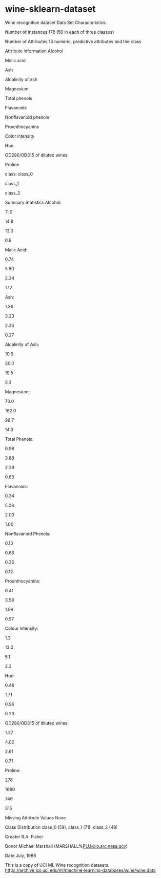 # wine-sklearn-dataset

 Wine recognition dataset
Data Set Characteristics:

Number of Instances
178 (50 in each of three classes)

Number of Attributes
13 numeric, predictive attributes and the class

Attribute Information
Alcohol

Malic acid

Ash

Alcalinity of ash

Magnesium

Total phenols

Flavanoids

Nonflavanoid phenols

Proanthocyanins

Color intensity

Hue

OD280/OD315 of diluted wines

Proline

class:
class_0

class_1

class_2

Summary Statistics
Alcohol:

11.0

14.8

13.0

0.8

Malic Acid:

0.74

5.80

2.34

1.12

Ash:

1.36

3.23

2.36

0.27

Alcalinity of Ash:

10.6

30.0

19.5

3.3

Magnesium:

70.0

162.0

99.7

14.3

Total Phenols:

0.98

3.88

2.29

0.63

Flavanoids:

0.34

5.08

2.03

1.00

Nonflavanoid Phenols:

0.13

0.66

0.36

0.12

Proanthocyanins:

0.41

3.58

1.59

0.57

Colour Intensity:

1.3

13.0

5.1

2.3

Hue:

0.48

1.71

0.96

0.23

OD280/OD315 of diluted wines:

1.27

4.00

2.61

0.71

Proline:

278

1680

746

315

Missing Attribute Values
None

Class Distribution
class_0 (59), class_1 (71), class_2 (48)

Creator
R.A. Fisher

Donor
Michael Marshall (MARSHALL%PLU@io.arc.nasa.gov)

Date
July, 1988

This is a copy of UCI ML Wine recognition datasets. https://archive.ics.uci.edu/ml/machine-learning-databases/wine/wine.data
